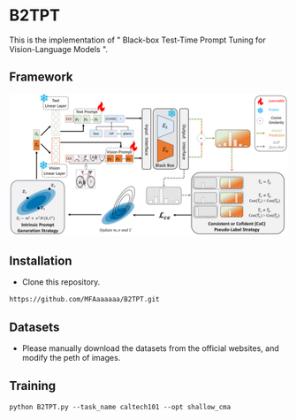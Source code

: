 # B2TPT
This is the implementation of " Black-box Test-Time Prompt Tuning for Vision-Language Models ".
## Framework
![image](https://github.com/MFAaaaaaa/B2TPT/blob/main/model/A-Fram-B2TPT.png)
## Installation
* Clone this repository.
```bash
https://github.com/MFAaaaaaa/B2TPT.git
```
## Datasets
* Please manually download the datasets from the official websites, and modify the peth of images.
## Training
```
python B2TPT.py --task_name caltech101 --opt shallow_cma 
```
